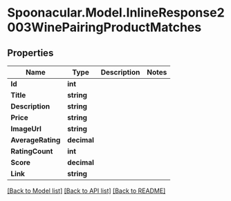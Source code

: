 # Spoonacular.Model.InlineResponse2003WinePairingProductMatches

## Properties

Name | Type | Description | Notes
------------ | ------------- | ------------- | -------------
**Id** | **int** |  | 
**Title** | **string** |  | 
**Description** | **string** |  | 
**Price** | **string** |  | 
**ImageUrl** | **string** |  | 
**AverageRating** | **decimal** |  | 
**RatingCount** | **int** |  | 
**Score** | **decimal** |  | 
**Link** | **string** |  | 

[[Back to Model list]](../README.md#documentation-for-models) [[Back to API list]](../README.md#documentation-for-api-endpoints) [[Back to README]](../README.md)

